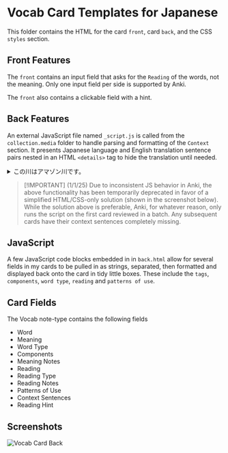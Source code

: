 # Vocab Card Templates for Japanese

This folder contains the HTML for the card `front`, card `back`, and the CSS `styles` section. 

## Front Features
The `front` contains an input field that asks for the `Reading` of the words, not the meaning. Only one input field per side is supported by Anki. 

The `front` also contains a clickable field with a hint.

## Back Features
An external JavaScript file named `_script.js` is called from the `collection.media` folder to handle parsing and formatting of the `Context` section. It presents Japanese language and English translation sentence pairs nested in an HTML `<details>` tag to hide the translation until needed. 

<details>
<summary>この川はアマゾン川です。</summary>
This river is the Amazon River.
</details>

> [!IMPORTANT] (1/1/25)
> Due to inconsistent JS behavior in Anki, the above  functionality has been temporarily deprecated in favor of a simplified HTML/CSS-only solution (shown in the screenshot below). While the solution above is preferable, Anki, for whatever reason, only runs the script on the first card reviewed in a batch. Any subsequent cards have their context sentences completely missing. 

## JavaScript
A few JavaScript code blocks embedded in in `back.html` allow for several fields in my cards to be pulled in as strings, separated, then formatted and displayed back onto the card in tidy little boxes. These include the `tags`, `components`, `word type`, `reading` and `patterns of use`.

## Card Fields
The Vocab note-type contains the following fields
- Word
- Meaning
- Word Type
- Components
- Meaning Notes
- Reading
- Reading Type
- Reading Notes
- Patterns of Use
- Context Sentences
- Reading Hint

## Screenshots
![Vocab Card Back](https://github.com/user-attachments/assets/f7871c81-ea5a-46e5-856f-977cb4dcb2b9)

